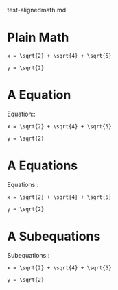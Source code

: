 test-alignedmath.md

# Plain Math

```alignedmath
x = \sqrt{2} + \sqrt{4} + \sqrt{5}

y = \sqrt{2} 
```

# A Equation 

Equation::

```alignedmath
x = \sqrt{2} + \sqrt{4} + \sqrt{5}

y = \sqrt{2} 
```

# A Equations

Equations::

```alignedmath
x = \sqrt{2} + \sqrt{4} + \sqrt{5}

y = \sqrt{2} 
```

# A Subequations

Subequations::

```alignedmath
x = \sqrt{2} + \sqrt{4} + \sqrt{5}

y = \sqrt{2} 
```
